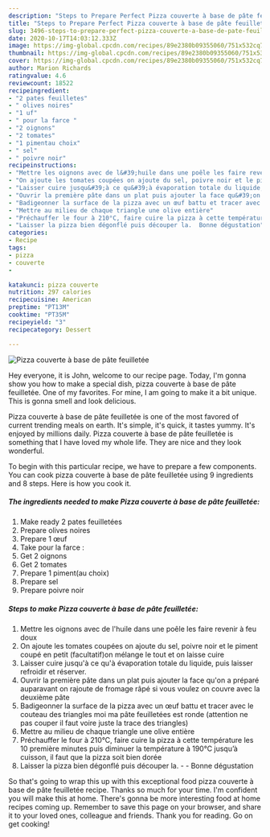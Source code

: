 ```yaml
---
description: "Steps to Prepare Perfect Pizza couverte à base de pâte feuilletée"
title: "Steps to Prepare Perfect Pizza couverte à base de pâte feuilletée"
slug: 3496-steps-to-prepare-perfect-pizza-couverte-a-base-de-pate-feuilletee
date: 2020-10-17T14:03:12.333Z
image: https://img-global.cpcdn.com/recipes/89e2380b09355060/751x532cq70/pizza-couverte-a-base-de-pate-feuilletee-photo-principale-de-la-recette.jpg
thumbnail: https://img-global.cpcdn.com/recipes/89e2380b09355060/751x532cq70/pizza-couverte-a-base-de-pate-feuilletee-photo-principale-de-la-recette.jpg
cover: https://img-global.cpcdn.com/recipes/89e2380b09355060/751x532cq70/pizza-couverte-a-base-de-pate-feuilletee-photo-principale-de-la-recette.jpg
author: Marion Richards
ratingvalue: 4.6
reviewcount: 18522
recipeingredient:
- "2 pates feuilletes"
- " olives noires"
- "1 uf"
- " pour la farce "
- "2 oignons"
- "2 tomates"
- "1 pimentau choix"
- " sel"
- " poivre noir"
recipeinstructions:
- "Mettre les oignons avec de l&#39;huile dans une poêle les faire revenir à feu doux"
- "On ajoute les tomates coupées on ajoute du sel, poivre noir et le piment coupé en petit (facultatif)on mélange le tout et on laisse cuire"
- "Laisser cuire jusqu&#39;à ce qu&#39;à évaporation totale du liquide, puis laisser refroidir et réserver."
- "Ouvrir la première pâte dans un plat puis ajouter la face qu&#39;on a préparé auparavant on rajoute de fromage râpé si vous voulez on couvre avec la deuxième pâte"
- "Badigeonner la surface de la pizza avec un œuf battu et tracer avec le couteau des triangles moi ma pâte feuilletées est ronde (attention ne pas couper il faut voire juste la trace des triangles)"
- "Mettre au milieu de chaque triangle une olive entière"
- "Préchauffer le four à 210°C, faire cuire la pizza à cette température les 10 première minutes puis diminuer la température à 190°C jusqu’à cuisson, il faut que la pizza soit bien dorée"
- "Laisser la pizza bien dégonflé puis découper la.  Bonne dégustation"
categories:
- Recipe
tags:
- pizza
- couverte
- 

katakunci: pizza couverte  
nutrition: 297 calories
recipecuisine: American
preptime: "PT13M"
cooktime: "PT35M"
recipeyield: "3"
recipecategory: Dessert

---
```



![Pizza couverte à base de pâte feuilletée](https://img-global.cpcdn.com/recipes/89e2380b09355060/751x532cq70/pizza-couverte-a-base-de-pate-feuilletee-photo-principale-de-la-recette.jpg)

Hey everyone, it is John, welcome to our recipe page. Today, I'm gonna show you how to make a special dish, pizza couverte à base de pâte feuilletée. One of my favorites. For mine, I am going to make it a bit unique. This is gonna smell and look delicious.

Pizza couverte à base de pâte feuilletée is one of the most favored of current trending meals on earth. It's simple, it's quick, it tastes yummy. It's enjoyed by millions daily. Pizza couverte à base de pâte feuilletée is something that I have loved my whole life. They are nice and they look wonderful.




To begin with this particular recipe, we have to prepare a few components. You can cook pizza couverte à base de pâte feuilletée using 9 ingredients and 8 steps. Here is how you cook it.

<!--inarticleads1-->

##### The ingredients needed to make Pizza couverte à base de pâte feuilletée:

1. Make ready 2 pates feuilletées
1. Prepare  olives noires
1. Prepare 1 œuf
1. Take  pour la farce :
1. Get 2 oignons
1. Get 2 tomates
1. Prepare 1 piment(au choix)
1. Prepare  sel
1. Prepare  poivre noir




<!--inarticleads2-->

##### Steps to make Pizza couverte à base de pâte feuilletée:

1. Mettre les oignons avec de l&#39;huile dans une poêle les faire revenir à feu doux
1. On ajoute les tomates coupées on ajoute du sel, poivre noir et le piment coupé en petit (facultatif)on mélange le tout et on laisse cuire
1. Laisser cuire jusqu&#39;à ce qu&#39;à évaporation totale du liquide, puis laisser refroidir et réserver.
1. Ouvrir la première pâte dans un plat puis ajouter la face qu&#39;on a préparé auparavant on rajoute de fromage râpé si vous voulez on couvre avec la deuxième pâte
1. Badigeonner la surface de la pizza avec un œuf battu et tracer avec le couteau des triangles moi ma pâte feuilletées est ronde (attention ne pas couper il faut voire juste la trace des triangles)
1. Mettre au milieu de chaque triangle une olive entière
1. Préchauffer le four à 210°C, faire cuire la pizza à cette température les 10 première minutes puis diminuer la température à 190°C jusqu’à cuisson, il faut que la pizza soit bien dorée
1. Laisser la pizza bien dégonflé puis découper la. -  - Bonne dégustation




So that's going to wrap this up with this exceptional food pizza couverte à base de pâte feuilletée recipe. Thanks so much for your time. I'm confident you will make this at home. There's gonna be more interesting food at home recipes coming up. Remember to save this page on your browser, and share it to your loved ones, colleague and friends. Thank you for reading. Go on get cooking!
